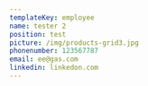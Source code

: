 ```yaml
---
templateKey: employee
name: tester 2
position: test
picture: /img/products-grid3.jpg
phonenumber: 123567787
email: ee@gas.com
linkedin: linkedon.com
---
```


